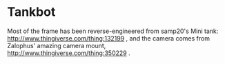 # Tankbot
Most of the frame has been reverse-engineered from samp20's Mini tank: http://www.thingiverse.com/thing:132199 , and the camera comes from Zalophus' amazing camera mount, http://www.thingiverse.com/thing:350229 .